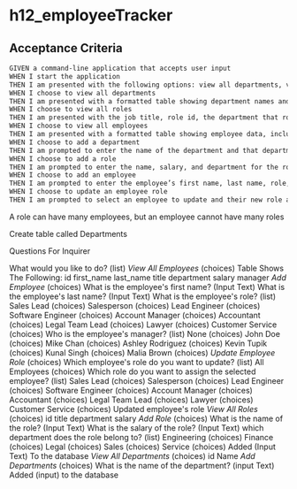 # h12_employeeTracker

## Acceptance Criteria

```md
GIVEN a command-line application that accepts user input
WHEN I start the application
THEN I am presented with the following options: view all departments, view all roles, view all employees, add a department, add a role, add an employee, and update an employee role
WHEN I choose to view all departments
THEN I am presented with a formatted table showing department names and department ids
WHEN I choose to view all roles
THEN I am presented with the job title, role id, the department that role belongs to, and the salary for that role
WHEN I choose to view all employees
THEN I am presented with a formatted table showing employee data, including employee ids, first names, last names, job titles, departments, salaries, and managers that the employees report to
WHEN I choose to add a department
THEN I am prompted to enter the name of the department and that department is added to the database
WHEN I choose to add a role
THEN I am prompted to enter the name, salary, and department for the role and that role is added to the database
WHEN I choose to add an employee
THEN I am prompted to enter the employee’s first name, last name, role, and manager, and that employee is added to the database
WHEN I choose to update an employee role
THEN I am prompted to select an employee to update and their new role and this information is updated in the database 
```

A role can have many employees, but an employee cannot have many roles

Create table called Departments


Questions For Inquirer

What would you like to do? (list)
    *View All Employees* (choices)
        Table Shows The Following:
            id
            first_name
            last_name
            title
            department
            salary
            manager
    *Add Employee* (choices)
        What is the employee's first name? (Input Text)
        What is the employee's last name? (Input Text)
        What is the employee's role? (list)
            Sales Lead (choices)
            Salesperson (choices)
            Lead Engineer (choices)
            Software Engineer (choices)
            Account Manager (choices)
            Accountant (choices)
            Legal Team Lead (choices)
            Lawyer (choices)
            Customer Service (choices)
        Who is the employee's manager? (list)
            None (choices)
            John Doe (choices)
            Mike Chan (choices)
            Ashley Rodriguez (choices)
            Kevin Tupik (choices)
            Kunal Singh (choices)
            Malia Brown (choices)
    *Update Employee Role* (choices)
        Which employee's role do you want to update? (list)
            All Employees (choices)
        Which role do you want to assign the selected employee? (list)
            Sales Lead (choices)
            Salesperson (choices)
            Lead Engineer (choices)
            Software Engineer (choices)
            Account Manager (choices)
            Accountant (choices)
            Legal Team Lead (choices)
            Lawyer (choices)
            Customer Service (choices)
                Updated employee's role
    *View All Roles* (choices)
        id
        title
        department
        salary
    *Add Role* (choices)
        What is the name of the role? (Input Text)
        What is the salary of the role? (Input Text)
        which department does the role belong to? (list)
            Engineering (choices)
            Finance (choices)
            Legal (choices)
            Sales (choices)
            Service (choices)
                Added (Input Text) To the database
    *View All Departments* (choices)
        id 
        Name
    *Add Departments* (choices)
        What is the name of the department? (input Text)
            Added (input) to the database
    